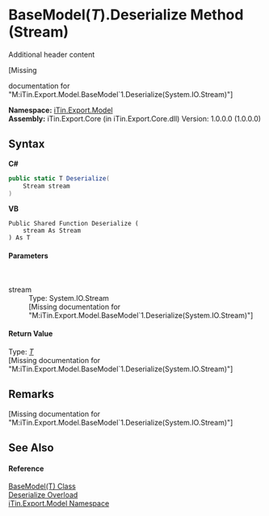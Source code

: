 # BaseModel(*T*).Deserialize Method (Stream)
Additional header content 

\[Missing <summary> documentation for "M:iTin.Export.Model.BaseModel`1.Deserialize(System.IO.Stream)"\]

**Namespace:**&nbsp;<a href="ef57ffcc-e95e-b212-5a46-9aa6f5a3511f">iTin.Export.Model</a><br />**Assembly:**&nbsp;iTin.Export.Core (in iTin.Export.Core.dll) Version: 1.0.0.0 (1.0.0.0)

## Syntax

**C#**<br />
``` C#
public static T Deserialize(
	Stream stream
)
```

**VB**<br />
``` VB
Public Shared Function Deserialize ( 
	stream As Stream
) As T
```


#### Parameters
&nbsp;<dl><dt>stream</dt><dd>Type: System.IO.Stream<br />\[Missing <param name="stream"/> documentation for "M:iTin.Export.Model.BaseModel`1.Deserialize(System.IO.Stream)"\]</dd></dl>

#### Return Value
Type: <a href="6632f561-4175-f1f2-939c-ac8b10159529">*T*</a><br />\[Missing <returns> documentation for "M:iTin.Export.Model.BaseModel`1.Deserialize(System.IO.Stream)"\]

## Remarks
\[Missing <remarks> documentation for "M:iTin.Export.Model.BaseModel`1.Deserialize(System.IO.Stream)"\]

## See Also


#### Reference
<a href="6632f561-4175-f1f2-939c-ac8b10159529">BaseModel(T) Class</a><br /><a href="5aca3493-eb4c-44ce-7084-ec8ab79d1d04">Deserialize Overload</a><br /><a href="ef57ffcc-e95e-b212-5a46-9aa6f5a3511f">iTin.Export.Model Namespace</a><br />